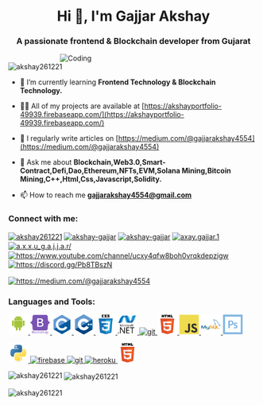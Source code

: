 <h1 align="center">Hi 👋, I'm Gajjar Akshay</h1>
<h3 align="center">A passionate frontend & Blockchain developer from Gujarat</h3>
<img align="right" alt="Coding" width="400" src="https://cdn.dribbble.com/users/1162077/screenshots/3848914/programmer.gif">

<p align="left"> <img src="https://komarev.com/ghpvc/?username=akshay261221&label=Profile%20views&color=0e75b6&style=flat" alt="akshay261221" /> </p>

- 🌱 I’m currently learning **Frontend Technology & Blockchain Technology.**

- 👨‍💻 All of my projects are available at [https://akshayportfolio-49939.firebaseapp.com/](https://akshayportfolio-49939.firebaseapp.com/)

- 📝 I regularly write articles on [https://medium.com/@gajjarakshay4554](https://medium.com/@gajjarakshay4554)

- 💬 Ask me about **Blockchain,Web3.0,Smart-Contract,Defi,Dao,Ethereum,NFTs,EVM,Solana Mining,Bitcoin Mining,C++,Html,Css,Javascript,Solidity.**

- 📫 How to reach me **gajjarakshay4554@gmail.com**

<h3 align="left">Connect with me:</h3>
<p align="left">
<a href="https://twitter.com/akshay261221" target="blank"><img align="center" src="https://raw.githubusercontent.com/rahuldkjain/github-profile-readme-generator/master/src/images/icons/Social/twitter.svg" alt="akshay261221" height="30" width="40" /></a>
<a href="https://www.linkedin.com/in/akshay-gajjar-0b279a212/" target="_blank"><img align="center" src="https://raw.githubusercontent.com/rahuldkjain/github-profile-readme-generator/master/src/images/icons/Social/linked-in-alt.svg" alt="akshay-gajjar" height="30" width="40" /></a>
<a href="https://stackoverflow.com/users/akshay-gajjar" target="blank"><img align="center" src="https://raw.githubusercontent.com/rahuldkjain/github-profile-readme-generator/master/src/images/icons/Social/stack-overflow.svg" alt="akshay-gajjar" height="30" width="40" /></a>
<a href="https://fb.com/axay.gajjar.1" target="blank"><img align="center" src="https://raw.githubusercontent.com/rahuldkjain/github-profile-readme-generator/master/src/images/icons/Social/facebook.svg" alt="axay.gajjar.1" height="30" width="40" /></a>
<a href="https://instagram.com/a.x.x.u_g.a.j.j.a.r/" target="blank"><img align="center" src="https://raw.githubusercontent.com/rahuldkjain/github-profile-readme-generator/master/src/images/icons/Social/instagram.svg" alt="a.x.x.u_g.a.j.j.a.r/" height="30" width="40" /></a>
<a href="https://youtube.com/channel/UCJSqZ0vPQVKaI9v7wlt1qlQ" target="blank"><img align="center" src="https://raw.githubusercontent.com/rahuldkjain/github-profile-readme-generator/master/src/images/icons/Social/youtube.svg" alt="https://www.youtube.com/channel/ucxy4qfw8boh0vrqkdepzigw" height="30" width="40" /></a>
<a href="https://discord.gg/https://discord.gg/Pb8TBszN" target="blank"><img align="center" src="https://raw.githubusercontent.com/rahuldkjain/github-profile-readme-generator/master/src/images/icons/Social/discord.svg" alt="https://discord.gg/Pb8TBszN" height="30" width="40" /></a>
</p>
<a href="https://medium.com/https://medium.com/@gajjarakshay4554" target="blank"><img align="center" src="https://raw.githubusercontent.com/rahuldkjain/github-profile-readme-generator/master/src/images/icons/Social/medium.svg" alt="https://medium.com/@gajjarakshay4554" height="30" width="40" /></a>

<h3 align="left">Languages and Tools:</h3>
<p align="left"> <a href="https://developer.android.com" target="_blank" rel="noreferrer"> <img src="https://raw.githubusercontent.com/devicons/devicon/master/icons/android/android-original-wordmark.svg" alt="android" width="40" height="40"/> </a> <a href="https://getbootstrap.com" target="_blank" rel="noreferrer"> <img src="https://raw.githubusercontent.com/devicons/devicon/master/icons/bootstrap/bootstrap-plain-wordmark.svg" alt="bootstrap" width="40" height="40"/> </a> <a href="https://www.cprogramming.com/" target="_blank" rel="noreferrer"> <img src="https://raw.githubusercontent.com/devicons/devicon/master/icons/c/c-original.svg" alt="c" width="40" height="40"/> </a> <a href="https://www.w3schools.com/cpp/" target="_blank" rel="noreferrer"> <img src="https://raw.githubusercontent.com/devicons/devicon/master/icons/cplusplus/cplusplus-original.svg" alt="cplusplus" width="40" height="40"/> </a> <a href="https://www.w3schools.com/css/" target="_blank" rel="noreferrer"> <img src="https://raw.githubusercontent.com/devicons/devicon/master/icons/css3/css3-original-wordmark.svg" alt="css3" width="40" height="40"/> </a> <a href="https://dotnet.microsoft.com/" target="_blank" rel="noreferrer"> <img src="https://raw.githubusercontent.com/devicons/devicon/master/icons/dot-net/dot-net-original-wordmark.svg" alt="dotnet" width="40" height="40"/> </a> <a href="https://git-scm.com/" target="_blank" rel="noreferrer"> <img src="https://www.vectorlogo.zone/logos/git-scm/git-scm-icon.svg" alt="git" width="40" height="40"/> </a> <a href="https://www.w3.org/html/" target="_blank" rel="noreferrer"> <img src="https://raw.githubusercontent.com/devicons/devicon/master/icons/html5/html5-original-wordmark.svg" alt="html5" width="40" height="40"/> </a> <a href="https://developer.mozilla.org/en-US/docs/Web/JavaScript" target="_blank" rel="noreferrer"> <img src="https://raw.githubusercontent.com/devicons/devicon/master/icons/javascript/javascript-original.svg" alt="javascript" width="40" height="40"/> </a> <a href="https://www.mysql.com/" target="_blank" rel="noreferrer"> <img src="https://raw.githubusercontent.com/devicons/devicon/master/icons/mysql/mysql-original-wordmark.svg" alt="mysql" width="40" height="40"/> </a> <a href="https://www.photoshop.com/en" target="_blank" rel="noreferrer"> <img src="https://raw.githubusercontent.com/devicons/devicon/master/icons/photoshop/photoshop-line.svg" alt="photoshop" width="40" height="40"/> </a> </p>
<a href="https://www.python.org" target="_blank" rel="noreferrer"> <img src="https://raw.githubusercontent.com/devicons/devicon/master/icons/python/python-original.svg" alt="python" width="40" height="40"/> </a> 
<a href="https://firebase.google.com/" target="_blank" rel="noreferrer"> <img src="https://www.vectorlogo.zone/logos/firebase/firebase-icon.svg" alt="firebase" width="40" height="40"/> </a> <a href="https://git-scm.com/" target="_blank" rel="noreferrer"> <img src="https://www.vectorlogo.zone/logos/git-scm/git-scm-icon.svg" alt="git" width="40" height="40"/> </a>
<a href="https://heroku.com" target="_blank" rel="noreferrer"> <img src="https://www.vectorlogo.zone/logos/heroku/heroku-icon.svg" alt="heroku" width="40" height="40"/> </a> <a href="https://www.w3.org/html/" target="_blank" rel="noreferrer"> <img src="https://raw.githubusercontent.com/devicons/devicon/master/icons/html5/html5-original-wordmark.svg" alt="html5" width="40" height="40"/> </a>

<p><img align="left" src="https://github-readme-stats.vercel.app/api/top-langs?username=akshay261221&show_icons=true&locale=en&layout=compact" alt="akshay261221" /></p>

<p>&nbsp;<img align="center" src="https://github-readme-stats.vercel.app/api?username=akshay261221&show_icons=true&locale=en" alt="akshay261221" /></p>

<p><img align="center" src="https://github-readme-streak-stats.herokuapp.com/?user=akshay261221&" alt="akshay261221" /></p>
